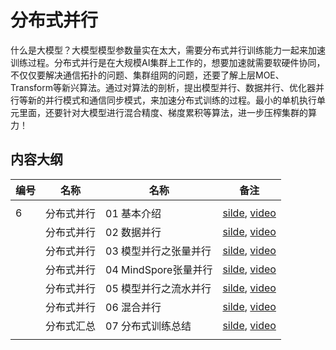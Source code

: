 # 分布式并行

什么是大模型？大模型模型参数量实在太大，需要分布式并行训练能力一起来加速训练过程。分布式并行是在大规模AI集群上工作的，想要加速就需要软硬件协同，不仅仅要解决通信拓扑的问题、集群组网的问题，还要了解上层MOE、Transform等新兴算法。通过对算法的剖析，提出模型并行、数据并行、优化器并行等新的并行模式和通信同步模式，来加速分布式训练的过程。最小的单机执行单元里面，还要针对大模型进行混合精度、梯度累积等算法，进一步压榨集群的算力！

## 内容大纲

| 编号  | 名称    | 名称                   | 备注                                                                                                                  |
| --- | ----- | -------------------- | ------------------------------------------------------------------------------------------------------------------- |
|     |        |                   |                                                                                                                                                               |
| 6   | 分布式并行  | 01 基本介绍           | [silde](./Frontend/Parallel/01.introduction.pptx), [video](://whttps://www.bilibili.com/video/BV1ve411w7DL/)   |
|     | 分布式并行  | 02 数据并行           | [silde](./Frontend/Parallel/02.data_parallel.pptx), [video](https://www.bilibili.com/video/BV1JK411S7gL/)                                                 |
|     | 分布式并行  | 03 模型并行之张量并行      | [silde](./Frontend/Parallel/03.tensor_parallel.pptx), [video](https://www.bilibili.com/video/BV1vt4y1K7wT/)                                               |
|     | 分布式并行  | 04 MindSpore张量并行  | [silde](./Frontend/Parallel/04.mindspore_parallel.pptx), [video](https://www.bilibili.com/video/BV1vt4y1K7wT/)                                            |
|     | 分布式并行  | 05 模型并行之流水并行      | [silde](./Frontend/Parallel/05.pipeline_parallel.pptx), [video](https://www.bilibili.com/video/BV1WD4y1t7Ba/)                                             |
|     | 分布式并行  | 06 混合并行           | [silde](./Frontend/Parallel/06.hybrid_parallel.pptx), [video](https://www.bilibili.com/video/BV1gD4y1t7Ut/)                                               |
|     | 分布式汇总  | 07 分布式训练总结        | [silde](./Frontend/Parallel/07.summary.pptx), [video](https://www.bilibili.com/video/BV1av4y1S7DQ/)                                                       |
|     |        |                   |                                                                                                                                                               |